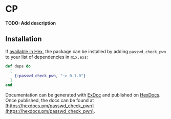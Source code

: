 # CP

**TODO: Add description**

## Installation

If [available in Hex](https://hex.pm/docs/publish), the package can be installed
by adding `passwd_check_pwn` to your list of dependencies in `mix.exs`:

```elixir
def deps do
  [
    {:passwd_check_pwn, "~> 0.1.0"}
  ]
end
```

Documentation can be generated with [ExDoc](https://github.com/elixir-lang/ex_doc)
and published on [HexDocs](https://hexdocs.pm). Once published, the docs can
be found at [https://hexdocs.pm/passwd_check_pwn](https://hexdocs.pm/passwd_check_pwn).

